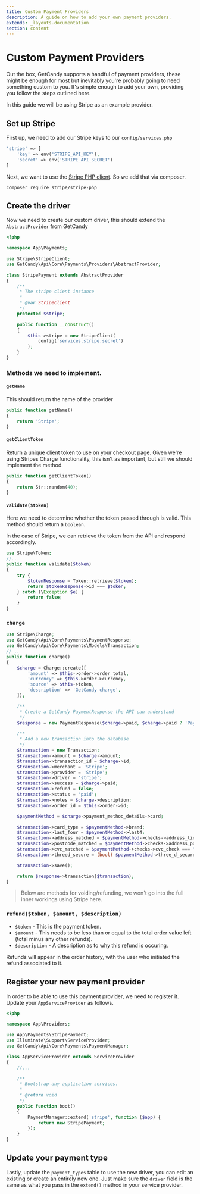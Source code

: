 ```yaml
---
title: Custom Payment Providers
description: A guide on how to add your own payment providers.
extends: _layouts.documentation
section: content
---
```


# Custom Payment Providers


Out the box, GetCandy supports a handful of payment providers, these might be enough for most but inevitably you're probably going to need something custom to you. It's simple enough to add your own, providing you follow the steps outlined here.

In this guide we will be using Stripe as an example provider.

## Set up Stripe

First up, we need to add our Stripe keys to our `config/services.php`

```php
'stripe' => [
    'key' => env('STRIPE_API_KEY'),
    'secret' => env('STRIPE_API_SECRET')
]
```

Next, we want to use the [Stripe PHP client](https://github.com/stripe/stripe-php). So we add that via composer.

```
composer require stripe/stripe-php
```

## Create the driver

Now we need to create our custom driver, this should extend the `AbstractProvider` from GetCandy

```php
<?php

namespace App\Payments;

use Stripe\StripeClient;
use GetCandy\Api\Core\Payments\Providers\AbstractProvider;

class StripePayment extends AbstractProvider
{
    /**
     * The stripe client instance
     *
     * @var StripeClient
     */
    protected $stripe;

    public function __construct()
    {
        $this->stripe = new StripeClient(
            config('services.stripe.secret')
        );
    }
}
```

### Methods we need to implement.

#### `getName`

This should return the name of the provider

```php
public function getName()
{
    return 'Stripe';
}
```

#### `getClientToken`
Return a unique client token to use on your checkout page. Given we're using Stripes Charge functionality, this isn't as important, but still we should implement the method.

```php
public function getClientToken()
{
    return Str::random(40);
}
```

#### `validate($token)`
Here we need to determine whether the token passed through is valid. This method should return a `boolean`.

In the case of Stripe, we can retrieve the token from the API and respond accordingly.

```php
use Stripe\Token;
//...
public function validate($token)
{
    try {
        $tokenResponse = Token::retrieve($token);
        return $tokenResponse->id === $token;
    } catch (\Exception $e) {
        return false;
    }
}
```

### `charge`

```php
use Stripe\Charge;
use GetCandy\Api\Core\Payments\PaymentResponse;
use GetCandy\Api\Core\Payments\Models\Transaction;
// ..
public function charge()
{
    $charge = Charge::create([
        'amount' => $this->order->order_total,
        'currency' => $this->order->currency,
        'source' => $this->token,
        'description' => 'GetCandy charge',
    ]);

    /**
     * Create a GetCandy PaymentResponse the API can understand
     */
    $response = new PaymentResponse($charge->paid, $charge->paid ? 'Payment Complete' : 'Payment Failed');

    /**
     * Add a new transaction into the database
     */
    $transaction = new Transaction;
    $transaction->amount = $charge->amount;
    $transaction->transaction_id = $charge->id;
    $transaction->merchant = 'Stripe';
    $transaction->provider = 'Stripe';
    $transaction->driver = 'stripe';
    $transaction->success = $charge->paid;
    $transaction->refund = false;
    $transaction->status = 'paid';
    $transaction->notes = $charge->description;
    $transaction->order_id = $this->order->id;

    $paymentMethod = $charge->payment_method_details->card;

    $transaction->card_type = $paymentMethod->brand;
    $transaction->last_four = $paymentMethod->last4;
    $transaction->address_matched = $paymentMethod->checks->address_line1_check === "pass";
    $transaction->postcode_matched = $paymentMethod->checks->address_postal_code_check === "pass";
    $transaction->cvc_matched = $paymentMethod->checks->cvc_check === "pass";
    $transaction->threed_secure = (bool) $paymentMethod->three_d_secure;

    $transaction->save();

    return $response->transaction($transaction);
}
```

> Below are methods for voiding/refunding, we won't go into the full inner workings using Stripe here.

### `refund($token, $amount, $description)`

- `$token` - This is the payment token.
- `$amount` - This needs to be less than or equal to the total order value left (total minus any other refunds).
- `$description` - A description as to why this refund is occuring.

Refunds will appear in the order history, with the user who initiated the refund associated to it.

## Register your new payment provider
In order to be able to use this payment provider, we need to register it. Update your `AppServiceProvider` as follows.

```php
<?php

namespace App\Providers;

use App\Payments\StripePayment;
use Illuminate\Support\ServiceProvider;
use GetCandy\Api\Core\Payments\PaymentManager;

class AppServiceProvider extends ServiceProvider
{
    //...

    /**
     * Bootstrap any application services.
     *
     * @return void
     */
    public function boot()
    {
        PaymentManager::extend('stripe', function ($app) {
            return new StripePayment;
        });
    }
}
```

## Update your payment type
Lastly, update the `payment_types` table to use the new driver, you can edit an existing or create an entirely new one. Just make sure the `driver` field is the same as what you pass in the `extend()` method in your service provider.